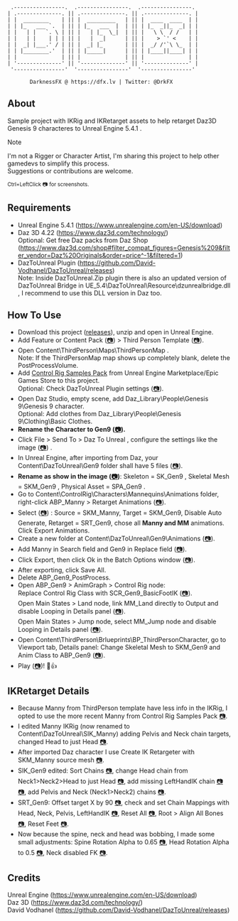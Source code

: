      .----------------.  .----------------.  .----------------. 
    | .--------------. || .--------------. || .--------------. |
    | |  ________    | || |  _________   | || |  ____  ____  | |
    | | |_   ___ `.  | || | |_   ___  |  | || | |_  _||_  _| | |
    | |   | |   `. \ | || |   | |_  \_|  | || |   \ \  / /   | |
    | |   | |    | | | || |   |  _|      | || |    > `' <    | |
    | |  _| |___.' / | || |  _| |_       | || |  _/ /'`\ \_  | |
    | | |________.'  | || | |_____|      | || | |____||____| | |
    | |              | || |              | || |              | |
    | '--------------' || '--------------' || '--------------' |
     '----------------'  '----------------'  '----------------' 

           DarknessFX @ https://dfx.lv | Twitter: @DrkFX

## About
Sample project with IKRig and IKRetarget assets to help retarget Daz3D Genesis 9 characteres to Unreal Engine 5.4.1 .

> [!NOTE]
> I'm not a Rigger or Character Artist, I'm sharing this project to help other gamedevs to simplify this process.<br/>
> Suggestions or contributions are welcome.

<sub>Ctrl+LeftClick 📷 for screenshots.</sub>

## Requirements
- Unreal Engine 5.4.1 (https://www.unrealengine.com/en-US/download)
- Daz 3D 4.22 (https://www.daz3d.com/technology/)<br/>
  Optional: Get free Daz packs from Daz Shop (https://www.daz3d.com/shop#filter_compat_figures=Genesis%209&filter_vendor=Daz%20Originals&order=price^-1&filtered=1)
- DazToUnreal Plugin (https://github.com/David-Vodhanel/DazToUnreal/releases)<br/>
  Note: Inside DazToUnreal.Zip plugin there is also an updated version of DazToUnreal Bridge in UE_5.4\DazToUnreal\Resource\dzunrealbridge.dll , I recommend to use this DLL version in Daz too.

## How To Use

- Download this project ([releases](https://github.com/DarknessFX/IKRetarget_DazG9_UE5/releases)), unzip and open in Unreal Engine.
- Add Feature or Content Pack ([📷](.git_img/how_AddTPSPack1.png)) > Third Person Template ([📷](.git_img/how_AddTPSPack2.png)).
- Open Content\ThirdPerson\Maps\ThirdPersonMap .<br/>
  Note: If the ThirdPersonMap map shows up completely blank, delete the PostProcessVolume.
- Add [Control Rig Samples Pack](https://www.unrealengine.com/marketplace/en-US/product/control-rig-samples-pack) from Unreal Engine Marketplace/Epic Games Store to this project.<br/>
  Optional: Check DazToUnreal Plugin settings ([📷](.git_img/00_DazToUnreal_Settings.png)).
- Open Daz Studio, empty scene, add Daz_Library\People\Genesis 9\Genesis 9 character.<br/>
  Optional: Add clothes from Daz_Library\People\Genesis 9\Clothing\Basic Clothes.
- **Rename the Character to Gen9 ([📷](.git_img/how_RenameChar.png)).**
- Click File > Send To > Daz To Unreal , configure the settings like the image ([📷](.git_img/01_DazToUnreal.png)) .
- In Unreal Engine, after importing from Daz, your Content\DazToUnreal\Gen9 folder shall have 5 files ([📷](.git_img/05_IKRetargeter_Created.png)).
- **Rename as show in the image ([📷](.git_img/05_IKRetargeter_Created.png))**: Skeleton = SK_Gen9 , Skeletal Mesh = SKM_Gen9 , Physical Asset = SPA_Gen9 .
- Go to Content\ControlRig\Characters\Mannequins\Animations folder, right-click ABP_Manny > Retarget Animations ([📷](.git_img/20_RetargetABP.png)).
- Select ([📷](.git_img/21_RetargetWnd.png)) : Source = SKM_Manny, Target = SKM_Gen9, Disable Auto Generate, Retarget = SRT_Gen9, chose all **Manny and MM** animations. Click Export Animations.
- Create a new folder at Content\DazToUnreal\Gen9\Animations ([📷](.git_img/22_RetargetNewFolder.png)).
- Add Manny in Search field and Gen9 in Replace field ([📷](.git_img/23_RetargetRename.png)).
- Click Export, then click Ok in the Batch Options window ([📷](.git_img/24_BatchOptions.png)).
- After exporting, click Save All.
- Delete ABP_Gen9_PostProcess.
- Open ABP_Gen9 > AnimGraph > Control Rig node:<br/>
  Replace Control Rig Class with SCR_Gen9_BasicFootIK ([📷](.git_img/25_ABP_CR.png)).<br/>
  Open Main States > Land node, link MM_Land directly to Output and disable Looping in Details panel ([📷](.git_img/26_ABP_FallLoop.png)).<br/>
  Open Main States > Jump node, select MM_Jump node and disable Looping in Details panel ([📷](.git_img/27_ABP_JumpLoop.png)).
- Open Content\ThirdPerson\Brlueprints\BP_ThirdPersonCharacter, go to Viewport tab, Details panel: Change Skeletal Mesh to SKM_Gen9 and Anim Class to ABP_Gen9 ([📷](.git_img/28_BPThirdPerson.png)).
- Play ([📷](.git_img/29_Play.png))! 🍻👍

## IKRetarget Details

- Because Manny from ThirdPerson template have less info in the IKRig, I opted to use the more recent Manny from Control Rig Samples Pack [📷](.git_img/02_Manny_diff.png).<br/>
- I edited Manny IKRig (now renamed to Content\DazToUnreal\SIK_Manny) adding Pelvis and Neck chain targets, changed Head to just Head [📷](.git_img/03_SIK_Manny.png).<br/>
- After imported Daz character I use Create IK Retargeter with SKM_Manny source mesh [📷](.git_img/03_SIK_Manny.png).<br/>
- SIK_Gen9 edited: Sort Chains [📷](.git_img/06_SortChains.png), change Head chain from Neck1>Neck2>Head to just Head [📷](.git_img/07_HeadChain.png), add missing LeftHandIK chain [📷](.git_img/08_IKHandLChain.png) [📷](.git_img/09_IKHandLChainWnd.png), add Pelvis and Neck (Neck1>Neck2) chains [📷](.git_img/10_NeckAndHead.png).<br/>
- SRT_Gen9: Offset target X by 90 [📷](.git_img/11_OffsetTarget.png), check and set Chain Mappings with Head, Neck, Pelvis, LeftHandIK [📷](.git_img/12_LeftHandkIK.png), Reset All [📷](.git_img/14_ResetAll.png), Root > Align All Bones [📷](.git_img/15_AlignAllBones.png), Reset Feet [📷](.git_img/16_ResetFeet.png).<br/>
- Now because the spine, neck and head was bobbing, I made some small adjustments: Spine Rotation Alpha to 0.65 [📷](.git_img/17_SpineRotAlpha.png), Head Rotation Alpha to 0.5 [📷](.git_img/18_HeadRotAlpha.png), Neck disabled FK [📷](.git_img/19_HeadRotAlpha.png).<br/>

## Credits

Unreal Engine (https://www.unrealengine.com/en-US/download)<br/>
Daz 3D (https://www.daz3d.com/technology/)<br/>
David Vodhanel (https://github.com/David-Vodhanel/DazToUnreal/releases)<br/>
